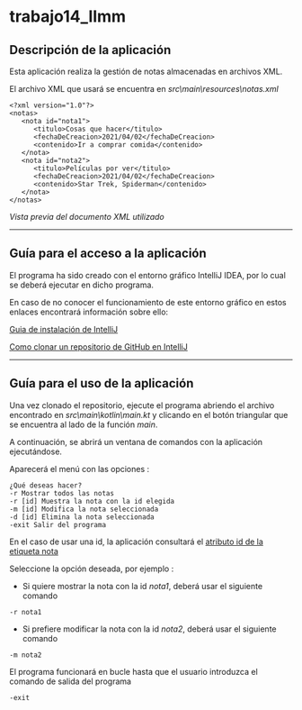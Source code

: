 # trabajo14_llmm


## Descripción de la aplicación

Esta aplicación realiza la gestión de notas almacenadas en archivos XML.

El archivo XML que usará se encuentra en *src\main\resources\notas.xml*

<a name="XML"></a>
~~~
<?xml version="1.0"?>
<notas>
   <nota id="nota1">
      <titulo>Cosas que hacer</titulo>
      <fechaDeCreacion>2021/04/02</fechaDeCreacion>
      <contenido>Ir a comprar comida</contenido>
   </nota>
   <nota id="nota2">
      <titulo>Películas por ver</titulo>
      <fechaDeCreacion>2021/04/02</fechaDeCreacion>
      <contenido>Star Trek, Spiderman</contenido>
   </nota>
</notas>
~~~

*Vista previa del documento XML utilizado*

---
## Guía para el acceso a la aplicación

El programa ha sido creado con el entorno gráfico IntelliJ IDEA, por lo cual se deberá ejecutar en dicho programa.

En caso de no conocer el funcionamiento de este entorno gráfico en estos enlaces encontrará información sobre ello:

[Guia de instalación de IntelliJ](https://www.jetbrains.com/help/idea/installation-guide.html)

[Como clonar un repositorio de GitHub en IntelliJ](https://danielme.com/2013/08/07/importar-repositorios-de-github-con-git-o-eclipse/)

---

## Guía para el uso de la aplicación

Una vez clonado el repositorio, ejecute el programa abriendo el archivo encontrado en *src\main\kotlin\main.kt* y clicando en el botón triangular que se encuentra al lado de la función *main*.

A continuación, se abrirá un ventana de comandos con la aplicación ejecutándose.

Aparecerá el menú con las opciones :

~~~
¿Qué deseas hacer?
-r Mostrar todos las notas
-r [id] Muestra la nota con la id elegida
-m [id] Modifica la nota seleccionada
-d [id] Elimina la nota seleccionada
-exit Salir del programa
~~~

En el caso de usar una id, la aplicación consultará el [atributo id de la etiqueta nota](#xml)

Seleccione la opción deseada, por ejemplo :

- Si quiere mostrar la nota con la id *nota1*, deberá usar el siguiente comando 
~~~
-r nota1
~~~
- Si prefiere modificar la nota con la id *nota2*, deberá usar el siguiente comando
~~~
-m nota2
~~~

El programa funcionará en bucle hasta que el usuario introduzca el comando de salida del programa
~~~
-exit
~~~